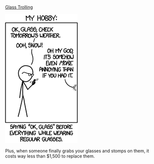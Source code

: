 [Glass Trolling](https://xkcd.com/1304)

![Glass Trolling](./random_comic.png)

Plus, when someone finally grabs your glasses and stomps on them, it costs way less than $1,500 to replace them.

